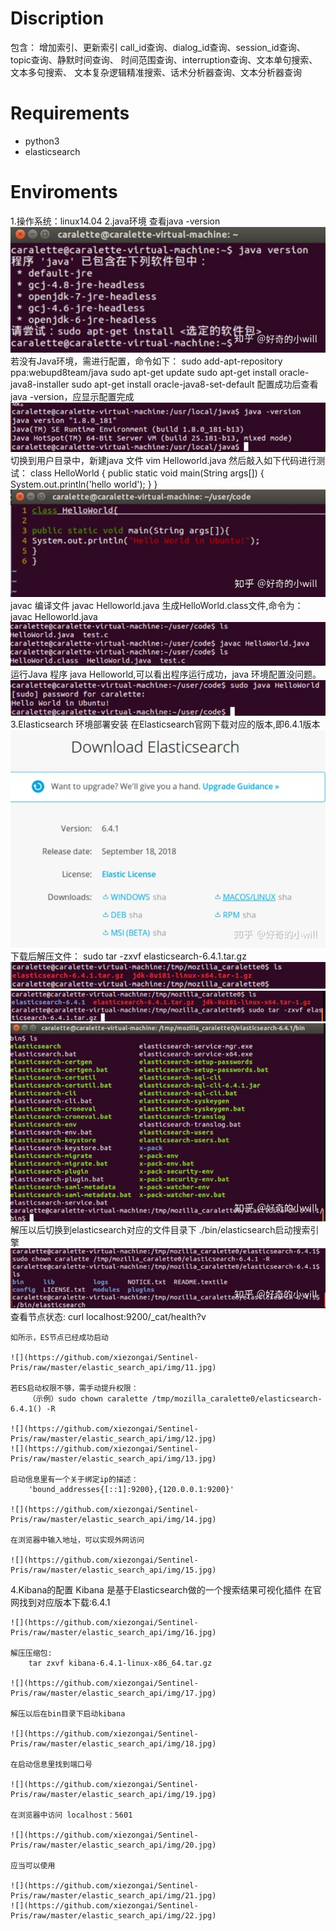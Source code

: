 # Discription

包含：	增加索引、更新索引
		call_id查询、dialog_id查询、session_id查询、topic查询、静默时间查询、
		时间范围查询、interruption查询、文本单句搜索、文本多句搜索、
		文本复杂逻辑精准搜索、话术分析器查询、文本分析器查询

# Requirements
- python3
- elasticsearch

# Enviroments
1.操作系统：linux14.04
2.java环境
	查看java -version
	![](https://github.com/xiezongai/Sentinel-Pris/raw/master/elastic_search_api/img/1.jpg)
	若没有Java环境，需进行配置，命令如下：
		sudo add-apt-repository ppa:webupd8team/java
		sudo apt-get update
		sudo apt-get install oracle-java8-installer
		sudo apt-get install oracle-java8-set-default
	配置成功后查看java -version，应显示配置完成
	![](https://github.com/xiezongai/Sentinel-Pris/raw/master/elastic_search_api/img/2.jpg)
	切换到用户目录中，新建java 文件 vim Helloworld.java
	然后敲入如下代码进行测试：
		class HelloWorld
		{
			public static void main(String args[])
			{
				System.out.println('hello world');
			}
		}
	![](https://github.com/xiezongai/Sentinel-Pris/raw/master/elastic_search_api/img/3.jpg)
	javac 编译文件 javac Helloworld.java 生成HelloWorld.class文件,命令为：
		javac Helloworld.java
	![](https://github.com/xiezongai/Sentinel-Pris/raw/master/elastic_search_api/img/4.jpg)
	运行Java 程序 java Helloworld,可以看出程序运行成功，java 环境配置没问题。
	![](https://github.com/xiezongai/Sentinel-Pris/raw/master/elastic_search_api/img/5.jpg)
3.Elasticsearch 环境部署安装
	在Elasticsearch官网下载对应的版本,即6.4.1版本
	![](https://github.com/xiezongai/Sentinel-Pris/raw/master/elastic_search_api/img/6.jpg)
	下载后解压文件：
		sudo tar -zxvf elasticsearch-6.4.1.tar.gz
	![](https://github.com/xiezongai/Sentinel-Pris/raw/master/elastic_search_api/img/7.jpg)
	![](https://github.com/xiezongai/Sentinel-Pris/raw/master/elastic_search_api/img/8.jpg)
	![](https://github.com/xiezongai/Sentinel-Pris/raw/master/elastic_search_api/img/9.jpg)	
	解压以后切换到elasticsearch对应的文件目录下 ./bin/elasticsearch启动搜索引擎
	![](https://github.com/xiezongai/Sentinel-Pris/raw/master/elastic_search_api/img/10.jpg)
	查看节点状态:
		curl localhost:9200/_cat/health?v
		
	如所示，ES节点已经成功启动
	
	![](https://github.com/xiezongai/Sentinel-Pris/raw/master/elastic_search_api/img/11.jpg)
	
	若ES启动权限不够，需手动提升权限：	
		（示例）sudo chown caralette /tmp/mozilla_caralette0/elasticsearch-6.4.1() -R
		
	![](https://github.com/xiezongai/Sentinel-Pris/raw/master/elastic_search_api/img/12.jpg)
	![](https://github.com/xiezongai/Sentinel-Pris/raw/master/elastic_search_api/img/13.jpg)
	
	启动信息里有一个关于绑定ip的描述：
		'bound_addresses{[::1]:9200},{120.0.0.1:9200}'
		
	![](https://github.com/xiezongai/Sentinel-Pris/raw/master/elastic_search_api/img/14.jpg)
	
	在浏览器中输入地址，可以实现外网访问
	
	![](https://github.com/xiezongai/Sentinel-Pris/raw/master/elastic_search_api/img/15.jpg)
	
4.Kibana的配置
	Kibana 是基于Elasticsearch做的一个搜索结果可视化插件
	在官网找到对应版本下载:6.4.1
	
	![](https://github.com/xiezongai/Sentinel-Pris/raw/master/elastic_search_api/img/16.jpg)
	
	解压压缩包:
		tar zxvf kibana-6.4.1-linux-x86_64.tar.gz
		
	![](https://github.com/xiezongai/Sentinel-Pris/raw/master/elastic_search_api/img/17.jpg)
	
	解压以后在bin目录下启动kibana
	
	![](https://github.com/xiezongai/Sentinel-Pris/raw/master/elastic_search_api/img/18.jpg)
	
	在启动信息里找到端口号
	
	![](https://github.com/xiezongai/Sentinel-Pris/raw/master/elastic_search_api/img/19.jpg)
	
	在浏览器中访问 localhost：5601
	
	![](https://github.com/xiezongai/Sentinel-Pris/raw/master/elastic_search_api/img/20.jpg)
	
	应当可以使用
	
	![](https://github.com/xiezongai/Sentinel-Pris/raw/master/elastic_search_api/img/21.jpg)
	![](https://github.com/xiezongai/Sentinel-Pris/raw/master/elastic_search_api/img/22.jpg)





